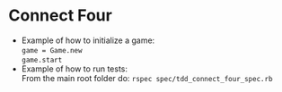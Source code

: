 # Connect Four
- Example of how to initialize a game:\
`game = Game.new`\
`game.start`
- Example of how to run tests:\
From the main root folder do:
`rspec spec/tdd_connect_four_spec.rb`
